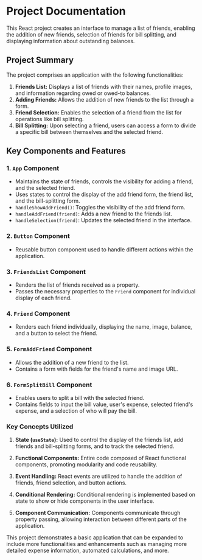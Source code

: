 # Project Documentation

This React project creates an interface to manage a list of friends, enabling the addition of new friends, selection of friends for bill splitting, and displaying information about outstanding balances.

## Project Summary
The project comprises an application with the following functionalities:

1. **Friends List:** Displays a list of friends with their names, profile images, and information regarding owed or owed-to balances.
2. **Adding Friends:** Allows the addition of new friends to the list through a form.
3. **Friend Selection:** Enables the selection of a friend from the list for operations like bill splitting.
4. **Bill Splitting:** Upon selecting a friend, users can access a form to divide a specific bill between themselves and the selected friend.

## Key Components and Features

### 1. `App` Component
- Maintains the state of friends, controls the visibility for adding a friend, and the selected friend.
- Uses states to control the display of the add friend form, the friend list, and the bill-splitting form.
- `handleShowAddFriend()`: Toggles the visibility of the add friend form.
- `handleAddFriend(friend)`: Adds a new friend to the friends list.
- `handleSelection(friend)`: Updates the selected friend in the interface.

### 2. `Button` Component
- Reusable button component used to handle different actions within the application.

### 3. `FriendsList` Component
- Renders the list of friends received as a property.
- Passes the necessary properties to the `Friend` component for individual display of each friend.

### 4. `Friend` Component
- Renders each friend individually, displaying the name, image, balance, and a button to select the friend.

### 5. `FormAddFriend` Component
- Allows the addition of a new friend to the list.
- Contains a form with fields for the friend's name and image URL.

### 6. `FormSplitBill` Component
- Enables users to split a bill with the selected friend.
- Contains fields to input the bill value, user's expense, selected friend's expense, and a selection of who will pay the bill.

### Key Concepts Utilized

1. **State (`useState`):** Used to control the display of the friends list, add friends and bill-splitting forms, and to track the selected friend.

2. **Functional Components:** Entire code composed of React functional components, promoting modularity and code reusability.

3. **Event Handling:** React events are utilized to handle the addition of friends, friend selection, and button actions.

4. **Conditional Rendering:** Conditional rendering is implemented based on state to show or hide components in the user interface.

5. **Component Communication:** Components communicate through property passing, allowing interaction between different parts of the application.

This project demonstrates a basic application that can be expanded to include more functionalities and enhancements such as managing more detailed expense information, automated calculations, and more.
